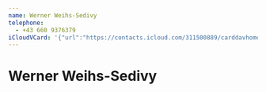 ```yaml
---
name: Werner Weihs-Sedivy
telephone:
  - +43 660 9376379
iCloudVCard: '{"url":"https://contacts.icloud.com/311500889/carddavhome/card/55D18932-6A4C-4C8C-B204-951572A6D670.vcf","etag":"\"kmfhahlc\"","data":"BEGIN:VCARD\r\nVERSION:3.0\r\nFN:\r\nN:Weihs-Sedivy;Werner;;;\r\nUID:B0075A5D-FDD9-47EF-957B-8E06F2ADF9C6\r\nPRODID:-//Apple Inc.//iOS 13.5.1//EN\r\nREV:2025-04-03T22:18:49Z\r\nORG:;\r\nTEL:+43 660 9376379\r\nEND:VCARD"}'
---
```

# Werner Weihs-Sedivy